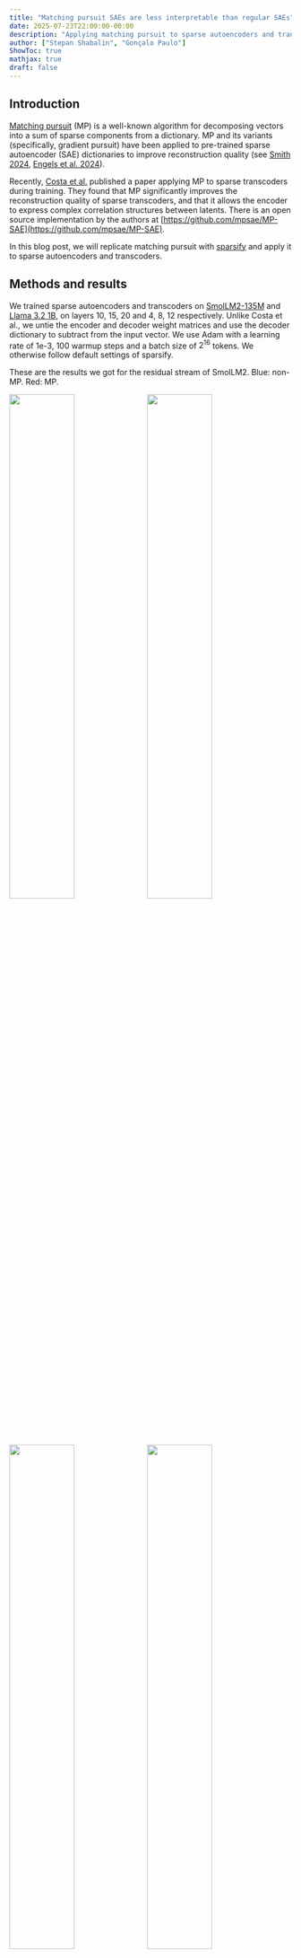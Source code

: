 ```yaml
---
title: "Matching pursuit SAEs are less interpretable than regular SAEs"
date: 2025-07-23T22:00:00-00:00
description: "Applying matching pursuit to sparse autoencoders and transcoders"
author: ["Stepan Shabalin", "Gonçalo Paulo"]
ShowToc: true
mathjax: true
draft: false
---
```



## Introduction

[Matching pursuit](https://en.wikipedia.org/wiki/Matching_pursuit) (MP) is a well-known algorithm for decomposing vectors into a sum of sparse components from a dictionary. MP and its variants (specifically, gradient pursuit) have been applied to pre-trained sparse autoencoder (SAE) dictionaries to improve reconstruction quality (see [Smith 2024](https://www.alignmentforum.org/posts/C5KAZQib3bzzpeyrg/progress-update-1-from-the-gdm-mech-interp-team-full-update#Replacing_SAE_Encoders_with_Inference_Time_Optimisation), [Engels et al. 2024](https://arxiv.org/abs/2410.14670)).

Recently, [Costa et al.](https://arxiv.org/abs/2506.03093) published a paper applying MP to sparse transcoders during training. They found that MP significantly improves the reconstruction quality of sparse transcoders, and that it allows the encoder to express complex correlation structures between latents. There is an open source implementation by the authors at [https://github.com/mpsae/MP-SAE](https://github.com/mpsae/MP-SAE).

In this blog post, we will replicate matching pursuit with [sparsify](https://github.com/EleutherAI/sparsify/tree/mp-sae) and apply it to sparse autoencoders and transcoders.

## Methods and results
We trained sparse autoencoders and transcoders on [SmolLM2-135M](https://huggingface.co/HuggingFaceTB/SmolLM2-135M) and [Llama 3.2 1B](https://huggingface.co/meta-llama/Llama-3.2-1B), on layers 10, 15, 20 and 4, 8, 12 respectively. Unlike Costa et al., we untie the encoder and decoder weight matrices and use the decoder dictionary to subtract from the input vector. We use Adam with a learning rate of 1e-3, 100 warmup steps and a batch size of $2^{16}$ tokens. We otherwise follow default settings of sparsify.

These are the results we got for the residual stream of SmolLM2. Blue: non-MP. Red: MP.

<img src="/images/blog/matching-pursuit/runtime_fvu/base_layers.10_ef64.png" width="48%" style="display: inline-block"/>
<img src="/images/blog/matching-pursuit/runtime_fvu/base_layers.15_ef64.png" width="48%" style="display: inline-block"/>
<img src="/images/blog/matching-pursuit/runtime_fvu/base_layers.20_ef64.png" width="48%" style="display: inline-block"/>
<img src="/images/blog/matching-pursuit/runtime_fvu/base_layers.10_ef128.png" width="48%" style="display: inline-block"/>
<img src="/images/blog/matching-pursuit/runtime_fvu/base_layers.15_ef128.png" width="48%" style="display: inline-block"/>
<img src="/images/blog/matching-pursuit/runtime_fvu/base_layers.20_ef128.png" width="48%" style="display: inline-block"/>

It can be seen that for k=16,32 MP underperforms, but at k=64 and higher the FVU becomes lower than or comparable to the corresponding non-MP SAE.

We test several variations on this architecture. They are:

* ITO ([Smith 2024](https://www.alignmentforum.org/posts/C5KAZQib3bzzpeyrg/progress-update-1-from-the-gdm-mech-interp-team-full-update#Replacing_SAE_Encoders_with_Inference_Time_Optimisation)) - replace the SAE encoder with a maching pursuit-like algorithm.
* Encoder/decoder slicing - for each of the k active latents, use a unique slice of the encoder/decoder weight matrices. This means the time to compute the encoder forward pass is equal to the time taken by a regular SAE instead of being multiplied by k.
* Big decoder - like slicing, but the size of the slice is equal to the size of the original encoder, and the encoder is unchanged. This means there is a unique decoder of the same size for each latent.

<img src="/images/blog/matching-pursuit/mp_ablation_fvu/layers.10.png" width="48%" style="display: inline-block"/>
<img src="/images/blog/matching-pursuit/mp_ablation_fvu/layers.15.png" width="48%" style="display: inline-block"/>
<img src="/images/blog/matching-pursuit/mp_ablation_fvu/layers.20.png" width="48%" style="display: inline-block"/>

The ITO architecture has worse FVU on all layers we tested, while big decoder and encoder/decoder slicing perform similarly to the standard MP SAE. On Llama 3.2 1B, MP SAEs outperform at all hookpoints:

![Llama SAE FVU](/images/blog/matching-pursuit/mp_llama_ablation_fvu/layers.12.mlp.png)

On SmolLM MLPs, results are also clearly in favor of MP:

<img src="/images/blog/matching-pursuit/runtime_fvu/base_layers.10.mlp_ef64.png" width="48%" style="display: inline-block"/>
<img src="/images/blog/matching-pursuit/runtime_fvu/base_layers.15.mlp_ef64.png" width="48%" style="display: inline-block"/>
<img src="/images/blog/matching-pursuit/runtime_fvu/base_layers.20.mlp_ef64.png" width="48%" style="display: inline-block"/>
<img src="/images/blog/matching-pursuit/runtime_fvu/base_layers.10.mlp_ef128.png" width="48%" style="display: inline-block"/>
<img src="/images/blog/matching-pursuit/runtime_fvu/base_layers.15.mlp_ef128.png" width="48%" style="display: inline-block"/>
<img src="/images/blog/matching-pursuit/runtime_fvu/base_layers.20.mlp_ef128.png" width="48%" style="display: inline-block"/>

### Autointerp

Strikingly, MP SAEs perform much worse on autointerpretability metrics (computed with [delphi](https://github.com/EleutherAI/delphi), 500 latents on 1 million tokens of [fineweb-edu-dedup-10b](https://huggingface.co/datasets/EleutherAI/fineweb-edu-dedup-10b)).

<img src="/images/blog/matching-pursuit/autointerp_comparison/sae-k128-ef64_mp-sae-k128-ef64_fuzz.png" width="48%" style="display: inline-block"/>
<img src="/images/blog/matching-pursuit/autointerp_comparison/sae-k64-ef32_mp-sae-k64-ef32_fuzz.png" width="48%" style="display: inline-block"/>

<img src="/images/blog/matching-pursuit/autointerp_comparison/sae-k128-ef64_mp-sae-k128-ef64_detection.png" width="48%" style="display: inline-block"/>
<img src="/images/blog/matching-pursuit/autointerp_comparison/sae-k64-ef32_mp-sae-k64-ef32_detection.png" width="48%" style="display: inline-block"/>

Specifically, there are many latents with very low autointerpretability. Judging from manual inspection, they do not seem to be particularly meaningful. There are also many dead latents for all of the SAEs we trained, potentially confounding the results:

![](/images/blog/matching-pursuit/dead_pct_fvu/base_layers.10_k64.png)



### Transcoders

There is no straightforward way to apply matching pursuit to transcoders. The architecture relies on it being possible to subtract a row from the input vector and add the same row to the output vector; if the objective is not straightforward reconstruction, this means assuming the function being learned is linear.

We have not been able to improve on the performance of vanilla [skip transcoders](https://arxiv.org/abs/2501.18823) with matching pursuit-based transcoders. Our best-performing architecture was as follows:

* The encoder dictionary is normalized to have unit norm.
* We use the encoder dictionary like in Costa et al.: it is used for determining the next latent, its activation strength, and the vector that is subtracted from the input.
* The decoder dictionary is learned separately and is used at the end to determine the output.
* The encoder and decoder are sliced like in the previous section's ablation study.

We tested ITO with SSTs as well, and it was also not an improvement. Other things that did not work:

* Not normalizing the encoder dictionary
* Using a separate learned decoder for subtracting from the input
* Using the primary decoder for subtracting from the input
* ITO (with otherwise default settings)

<img src="/images/blog/matching-pursuit/mp_sst_ablation_fvu/layers.10.mlp.png" width="48%" style="display: inline-block"/>
<img src="/images/blog/matching-pursuit/mp_sst_ablation_fvu/layers.15.mlp.png" width="48%" style="display: inline-block"/>
<img src="/images/blog/matching-pursuit/mp_sst_ablation_fvu/layers.20.mlp.png" width="48%" style="display: inline-block"/>

## Conclusion

Overall, **we did not find matching pursuit to be an improvement to sparse autoencoders or transcoders**. While they sometimes improve reconstruction quality, they seem to be significantly less interpretable than regular SAEs, which is a major drawback.
